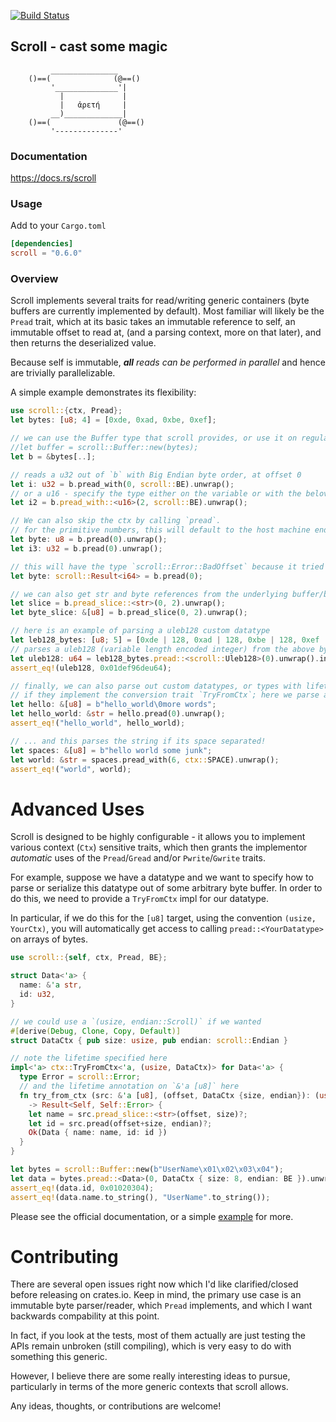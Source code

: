  [![Build Status](https://travis-ci.org/m4b/scroll.svg?branch=master)](https://travis-ci.org/m4b/scroll)
## Scroll - cast some magic

```
         _______________
    ()==(              (@==()
         '______________'|
           |             |
           |   ἀρετή     |
         __)_____________|
    ()==(               (@==()
         '--------------'

```

### Documentation

https://docs.rs/scroll

### Usage

Add to your `Cargo.toml`

```toml
[dependencies]
scroll = "0.6.0"
```

### Overview

Scroll implements several traits for read/writing generic containers (byte buffers are currently implemented by default). Most familiar will likely be the `Pread` trait, which at its basic takes an immutable reference to self, an immutable offset to read at, (and a parsing context, more on that later), and then returns the deserialized value.

Because self is immutable, _**all** reads can be performed in parallel_ and hence are trivially parallelizable.

A simple example demonstrates its flexibility:

```rust
use scroll::{ctx, Pread};
let bytes: [u8; 4] = [0xde, 0xad, 0xbe, 0xef];

// we can use the Buffer type that scroll provides, or use it on regular byte slices (or anything that impl's `AsRef<[u8]>`)
//let buffer = scroll::Buffer::new(bytes);
let b = &bytes[..];

// reads a u32 out of `b` with Big Endian byte order, at offset 0
let i: u32 = b.pread_with(0, scroll::BE).unwrap();
// or a u16 - specify the type either on the variable or with the beloved turbofish
let i2 = b.pread_with::<u16>(2, scroll::BE).unwrap();

// We can also skip the ctx by calling `pread`.
// for the primitive numbers, this will default to the host machine endianness (technically it is whatever default `Ctx` the target type is impl'd for)
let byte: u8 = b.pread(0).unwrap();
let i3: u32 = b.pread(0).unwrap();

// this will have the type `scroll::Error::BadOffset` because it tried to read beyond the bound
let byte: scroll::Result<i64> = b.pread(0);

// we can also get str and byte references from the underlying buffer/bytes using `pread_slice`
let slice = b.pread_slice::<str>(0, 2).unwrap();
let byte_slice: &[u8] = b.pread_slice(0, 2).unwrap();

// here is an example of parsing a uleb128 custom datatype
let leb128_bytes: [u8; 5] = [0xde | 128, 0xad | 128, 0xbe | 128, 0xef | 128, 0x1];
// parses a uleb128 (variable length encoded integer) from the above bytes
let uleb128: u64 = leb128_bytes.pread::<scroll::Uleb128>(0).unwrap().into();
assert_eq!(uleb128, 0x01def96deu64);

// finally, we can also parse out custom datatypes, or types with lifetimes
// if they implement the conversion trait `TryFromCtx`; here we parse a C-style \0 delimited &str (safely)
let hello: &[u8] = b"hello_world\0more words";
let hello_world: &str = hello.pread(0).unwrap();
assert_eq!("hello_world", hello_world);

// ... and this parses the string if its space separated!
let spaces: &[u8] = b"hello world some junk";
let world: &str = spaces.pread_with(6, ctx::SPACE).unwrap();
assert_eq!("world", world);
```

# Advanced Uses

Scroll is designed to be highly configurable - it allows you to implement various context (`Ctx`) sensitive traits, which then grants the implementor _automatic_ uses of the `Pread`/`Gread` and/or `Pwrite`/`Gwrite` traits.

For example, suppose we have a datatype and we want to specify how to parse or serialize this datatype out of some arbitrary
byte buffer. In order to do this, we need to provide a `TryFromCtx` impl for our datatype.

In particular, if we do this for the `[u8]` target, using the convention `(usize, YourCtx)`, you will automatically get access to
calling `pread::<YourDatatype>` on arrays of bytes.

```rust
use scroll::{self, ctx, Pread, BE};

struct Data<'a> {
  name: &'a str,
  id: u32,
}

// we could use a `(usize, endian::Scroll)` if we wanted
#[derive(Debug, Clone, Copy, Default)]
struct DataCtx { pub size: usize, pub endian: scroll::Endian }

// note the lifetime specified here
impl<'a> ctx::TryFromCtx<'a, (usize, DataCtx)> for Data<'a> {
  type Error = scroll::Error;
  // and the lifetime annotation on `&'a [u8]` here
  fn try_from_ctx (src: &'a [u8], (offset, DataCtx {size, endian}): (usize, DataCtx))
    -> Result<Self, Self::Error> {
    let name = src.pread_slice::<str>(offset, size)?;
    let id = src.pread(offset+size, endian)?;
    Ok(Data { name: name, id: id })
  }
}

let bytes = scroll::Buffer::new(b"UserName\x01\x02\x03\x04");
let data = bytes.pread::<Data>(0, DataCtx { size: 8, endian: BE }).unwrap();
assert_eq!(data.id, 0x01020304);
assert_eq!(data.name.to_string(), "UserName".to_string());
```

Please see the official documentation, or a simple [example](examples/data_ctx.rs) for more.

# Contributing

There are several open issues right now which I'd like clarified/closed before releasing on crates.io. Keep in mind, the primary use case is an immutable byte parser/reader, which `Pread` implements, and which I want backwards compability at this point.

In fact, if you look at the tests, most of them actually are just testing the APIs remain unbroken (still compiling), which is very easy to do with something this generic.

However, I believe there are some really interesting ideas to pursue, particularly in terms of the more generic contexts that scroll allows.

Any ideas, thoughts, or contributions are welcome!
